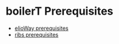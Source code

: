 # boilerT Prerequisites

- [elioWay prerequisites](/prerequisites.html)
- [ribs prerequisites](/ribs/prerequisites.html)
